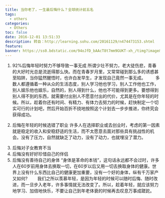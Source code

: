```yaml
---
title: 当你老了，一生最后悔什么？全球统计前五名
tags:
  - others
categories:
  - Others
toc: false
date: 2016-12-01 13:51:33
description: 转自：http://learning.sohu.com/20161129/n474473153.shtml
feature:
banner: https://ss0.bdstatic.com/94oJfD_bAAcT8t7mm9GUKT-xh_/timg?image&quality=100&size=b4000_4000&sec=1480578505&di=6d7e9d688cf162862024fb93e75e39c7&src=http://img1.3lian.com/2015/w3/64/d/41.jpg
---
```


1. 92%后悔年轻时努力不够导致一事无成
所谓少壮不努力，老大徒伤悲，青春的大好时光总是流逝得那么快。而在青春岁月里，又常常碰到那么多的诱惑甚至陷阱，当你猛然醒悟时，也许白发早生，才发现自己竟然一事无成。
　　多数人都遵循着一种从众的生活态度，别人学习他也学习，别人工作他也工作，别人娱乐他也娱乐，自然的，别人得到什么，他也不可能得到更多。要想得到别人得不到的东西，就需要付出别人不愿意付出的代价，尤其是在你年轻的时候。所以，趁着你还有时间、有精力、有体力去努力的时候，赶快制定一个切实可行的计划吧，然后开始百折不挠地按照这个计划去一步步推进，你终究会获得成功。

2. 后悔在年轻的时候选错了职业
许多人在选择职业或去创业时，考虑的第一因素就是稳定的收入和安稳舒适的生活，而不太愿意去面对那些具有挑战性的机会。没有了压力，自然就缺乏了动力，没有了动力，也就埋没了潜力。
<!-- more -->
3. 后悔对子女教育不当
4. 后悔没有好好珍惜自己的伴侣
5. 后悔没有善待自己的身体
“身体是革命的本钱”，这句话永远都不会过时，许多人在60岁前用身体去换取一切，在60岁以后又用一切去换取身体的健康。世界上没有什么东西比自己的健康更加重要，没有一个好的身体，纵有千万家产又如何?
　　我们之所以羡慕年轻，是因为年轻的时候可以随时后悔、随时改进，而一旦步入老年，许多事情就无法改变了。所以，趁着年轻，就应该努力地学习、加倍地快乐，不要让自己到年老体衰的时候再去叹息万事成蹉跎。

